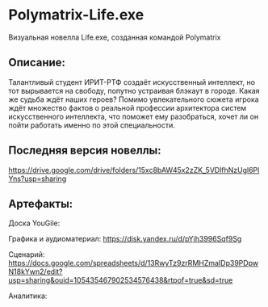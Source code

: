 # Polymatrix-Life.exe
Визуальная новелла Life.exe, созданная командой Polymatrix

**Описание:**
---
Талантливый студент ИРИТ-РТФ создаёт искусственный интеллект, но тот вырывается на свободу, попутно устраивая блэкаут в городе. Какая же судьба ждёт наших героев?
Помимо увлекательного сюжета игрока ждёт множество фактов о реальной профессии архитектора систем искусственного интеллекта, что поможет ему разобраться, хочет ли он пойти работать именно по этой специальности.

**Последняя версия новеллы:** 
---
https://drive.google.com/drive/folders/15xc8bAW45x2zZK_5VDlfhNzUgl6PlYns?usp=sharing

**Артефакты:**
---
Доска YouGile: 

Графика и аудиоматериал: https://disk.yandex.ru/d/pYjh3996Sqf9Sg

Сценарий: https://docs.google.com/spreadsheets/d/13RwyTz9zrRMHZmaIDp39PDpwN18kYwn2/edit?usp=sharing&ouid=105435467902534576438&rtpof=true&sd=true

Аналитика:
